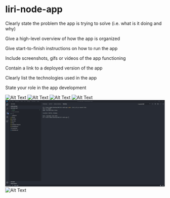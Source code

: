 # liri-node-app

Clearly state the problem the app is trying to solve (i.e. what is it doing and why)

Give a high-level overview of how the app is organized

Give start-to-finish instructions on how to run the app

Include screenshots, gifs or videos of the app functioning

Contain a link to a deployed version of the app

Clearly list the technologies used in the app

State your role in the app development

![Alt Text]()
![Alt Text]()
![Alt Text]()
![Alt Text]()
![Concert Default (Cher)](https://github.com/damicose/liri-node-app/blob/master/assets/concert%20default%20(cher).jpg?raw=true)
![Alt Text]()